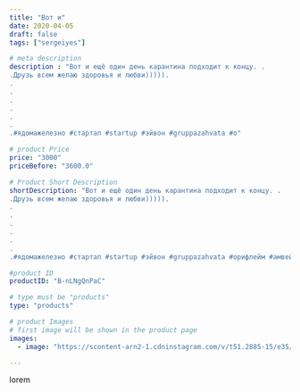 ```yaml
---
title: "Вот и"
date: 2020-04-05
draft: false
tags: ["sergeiyes"]

# meta description
description : "Вот и ещё один день карантина подходит к концу. .
.Друзь всем желаю здоровья и любви))))).
.
.
.
.
.
.
.#ядомажелезно #стартап #startup #эйвон #gruppazahvata #о"

# product Price
price: "3000"
priceBefore: "3600.0"

# Product Short Description
shortDescription: "Вот и ещё один день карантина подходит к концу. .
.Друзь всем желаю здоровья и любви))))).
.
.
.
.
.
.
.#ядомажелезно #стартап #startup #эйвон #gruppazahvata #орифлейм #амвей #сетевойэтомоё #сетевой #цетрария #ручнаяработа #бизнесбезвложений #резьбаподереву #сетевойэтомодно #живоедерево #сетевоймаркетинг #стильжизни #исландскиймох #пятигорск #КРЫМ #Севастополь #бизнес #churslabs #sergeystar #железноводск #ставрополь"

#product ID
productID: "B-nLNgQnPaC"

# type must be "products"
type: "products"

# product Images
# first image will be shown in the product page
images:
  - image: "https://scontent-arn2-1.cdninstagram.com/v/t51.2885-15/e35/91766737_235669590955927_989429704617386127_n.jpg?se=7&tp=1&_nc_ht=scontent-arn2-1.cdninstagram.com&_nc_cat=107&_nc_ohc=Qfap24exHG4AX_XZ6ja&ccb=7-4&oh=7bcdbe1801c252d0a04ea403e68d4bfa&oe=608592B4&_nc_sid=86f79a&ig_cache_key=MjI4MDg0MTA0Mjc4OTcyNTgyNg%3D%3D.2-ccb7-4"

---
```

lorem
